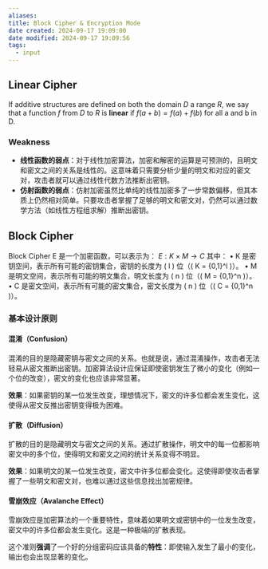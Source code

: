 ```yaml
---
aliases: 
title: Block Cipher & Encryption Mode
date created: 2024-09-17 19:09:00
date modified: 2024-09-17 19:09:56
tags:
  - input
---
```


## Linear Cipher
If additive structures are defined on both the domain _D_ a range _R_, we say that a function _f_ from _D_ to _R_ is **linear** if $f (a+b) = f (a) + f (b)$ for all a and b in D.

### Weakness
- **线性函数的弱点**：对于线性加密算法，加密和解密的运算是可预测的，且明文和密文之间的关系是线性的。这意味着只需要分析少量的明文和对应的密文对，攻击者就可以通过线性代数方法推断出密钥。
- **仿射函数的弱点**：仿射加密虽然比单纯的线性加密多了一步常数偏移，但其本质上仍然相对简单。只要攻击者掌握了足够的明文和密文对，仍然可以通过数学方法（如线性方程组求解）推断出密钥。

## Block Cipher
Block Cipher E 是一个加密函数，可以表示为：
$E: K \times M \rightarrow C$
其中：
	•	K 是密钥空间，表示所有可能的密钥集合，密钥的长度为 ( l ) 位（( K = {0,1}^l )）。
	•	M 是明文空间，表示所有可能的明文集合，明文长度为 ( n ) 位（( M = {0,1}^n )）。
	•	C 是密文空间，表示所有可能的密文集合，密文长度为 ( n ) 位（( C = {0,1}^n )）。

### 基本设计原则
#### 混淆（Confusion）
混淆的目的是隐藏密钥与密文之间的关系。也就是说，通过混淆操作，攻击者无法轻易从密文推断出密钥。加密算法设计应保证即使密钥发生了微小的变化（例如一个位的改变），密文的变化也应该非常显著。

**效果**：如果密钥的某一位发生改变，理想情况下，密文的许多位都会发生变化，这使得从密文反推出密钥变得极为困难。

#### 扩散（Diffusion）
扩散的目的是隐藏明文与密文之间的关系。通过扩散操作，明文中的每一位都影响密文中的多个位，使得明文和密文之间的统计关系变得不明显。

**效果**：如果明文的某一位发生改变，密文中许多位都会变化。这使得即使攻击者掌握了一些明文和密文对，也难以通过这些信息找出加密规律。

#### 雪崩效应（Avalanche Effect）
雪崩效应是加密算法的一个重要特性，意味着如果明文或密钥中的一位发生改变，密文中的许多位都会发生变化。这是一种极端的扩散表现。

这个准则**强调**了一个好的分组密码应该具备的**特性**：即使输入发生了最小的变化，输出也会出现显著的变化。